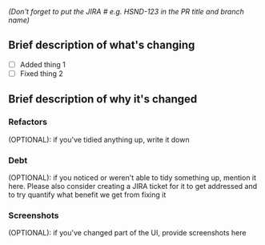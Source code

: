 _(Don't forget to put the JIRA # e.g. HSND-123 in the PR title and branch name)_

## Brief description of what's changing
- [ ] Added thing 1
- [ ] Fixed thing 2 

## Brief description of why it's changed


### Refactors
(OPTIONAL): if you've tidied anything up, write it down


### Debt
(OPTIONAL): if you noticed or weren't able to tidy something up, mention it here. Please also consider creating a JIRA ticket for it to get addressed and to try quantify what benefit we get from fixing it


### Screenshots
(OPTIONAL): if you've changed part of the UI, provide screenshots here
